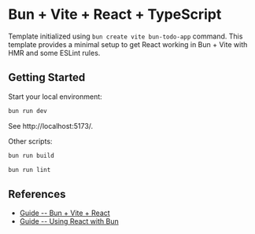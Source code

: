 # Bun + Vite + React + TypeScript

Template initialized using `bun create vite bun-todo-app` command.
This template provides a minimal setup to get React working in Bun + Vite with HMR and some ESLint rules.

## Getting Started

Start your local environment:

```sh
bun run dev
```

See http://localhost:5173/.

Other scripts:

```sh
bun run build

bun run lint
```

## References

- [Guide -- Bun + Vite + React](https://bun.sh/guides/ecosystem/vite)
- [Guide -- Using React with Bun](https://bun.sh/guides/ecosystem/react)
